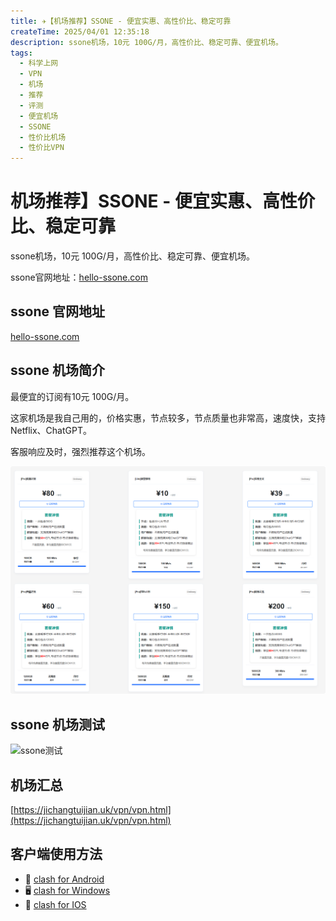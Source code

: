 ```yaml
---
title: ✈️【机场推荐】SSONE - 便宜实惠、高性价比、稳定可靠
createTime: 2025/04/01 12:35:18
description: ssone机场，10元 100G/月，高性价比、稳定可靠、便宜机场。
tags:
  - 科学上网
  - VPN
  - 机场
  - 推荐
  - 评测
  - 便宜机场
  - SSONE
  - 性价比机场
  - 性价比VPN
---
```

# 机场推荐】SSONE - 便宜实惠、高性价比、稳定可靠

ssone机场，10元 100G/月，高性价比、稳定可靠、便宜机场。

ssone官网地址：[hello-ssone.com](https://m.ssone.io/#/register?code=TtnrjyBP)

<!-- more -->

## ssone 官网地址

[hello-ssone.com](https://m.ssone.io/#/register?code=TtnrjyBP)

## ssone 机场简介

最便宜的订阅有10元 100G/月。

这家机场是我自己用的，价格实惠，节点较多，节点质量也非常高，速度快，支持 Netflix、ChatGPT。

客服响应及时，强烈推荐这个机场。

![ssone价格](images/机场推荐ssone/image-1.png)

## ssone 机场测试

![ssone测试](images/机场推荐ssone/image.png)

## 机场汇总

[https://jichangtuijian.uk/vpn/vpn.html](https://jichangtuijian.uk/vpn/vpn.html)

## 客户端使用方法

- 📱 [clash for Android](https://jichangtuijian.uk/article/clashforAndroid.html)
- 🖥 [clash for Windows](https://jichangtuijian.uk/article/clash.html)
- 🍎 [clash for IOS](https://jichangtuijian.uk/article/Shadowrocket.html)
